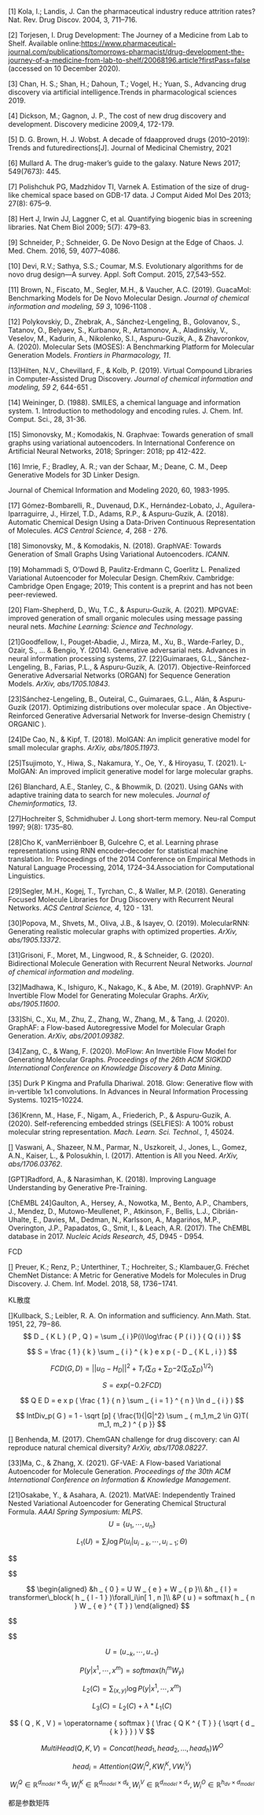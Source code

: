 [1] Kola, I.; Landis, J. Can the pharmaceutical industry reduce attrition rates? Nat. Rev. Drug Discov. 2004, 3, 711–716.

[2] Torjesen, I. Drug Development: The Journey of a Medicine from Lab to Shelf. Available online:https://www.pharmaceutical-journal.com/publications/tomorrows-pharmacist/drug-development-the-journey-of-a-medicine-from-lab-to-shelf/20068196.article?firstPass=false (accessed on 10 December 2020).

[3] Chan, H. S.; Shan, H.; Dahoun, T.; Vogel, H.; Yuan, S., Advancing drug discovery via artificial intelligence.Trends in pharmacological sciences 2019.

[4] Dickson, M.; Gagnon, J. P., The cost of new drug discovery and development. Discovery medicine 2009,4, 172-179.

[5] D. G. Brown, H. J. Wobst. A decade of fda­approved drugs (2010–2019): Trends and futuredirections[J]. Journal of Medicinal Chemistry, 2021



[6] Mullard A. The drug-maker’s guide to the galaxy. Nature News 2017; 549(7673): 445.

[7] Polishchuk PG, Madzhidov TI, Varnek A. Estimation of the size of drug-like chemical space based on GDB-17 data. J Comput Aided Mol Des 2013; 27(8): 675–9.



[8] Hert J, Irwin JJ, Laggner C, et al. Quantifying biogenic bias in screening libraries. Nat Chem Biol 2009; 5(7): 479–83.

[9] Schneider, P.; Schneider, G. De Novo Design at the Edge of Chaos. J. Med. Chem. 2016, 59, 4077–4086.

[10] Devi, R.V.; Sathya, S.S.; Coumar, M.S. Evolutionary algorithms for de novo drug design—A survey. Appl. Soft Comput. 2015, 27,543–552.



[11] Brown, N., Fiscato, M., Segler, M.H., & Vaucher, A.C. (2019). GuacaMol: Benchmarking Models for De Novo Molecular Design. *Journal of chemical information and modeling, 59 3*, 1096-1108 .

[12] Polykovskiy, D., Zhebrak, A., Sánchez-Lengeling, B., Golovanov, S., Tatanov, O., Belyaev, S., Kurbanov, R., Artamonov, A., Aladinskiy, V., Veselov, M., Kadurin, A., Nikolenko, S.I., Aspuru-Guzik, A., & Zhavoronkov, A. (2020). Molecular Sets (MOSES): A Benchmarking Platform for Molecular Generation Models. *Frontiers in Pharmacology, 11*.

[13]Hilten, N.V., Chevillard, F., & Kolb, P. (2019). Virtual Compound Libraries in Computer-Assisted Drug Discovery. *Journal of chemical information and modeling, 59 2*, 644-651 .

[14] Weininger, D. (1988). SMILES, a chemical language and information system. 1. Introduction to methodology and encoding rules. J. Chem. Inf. Comput. Sci., 28, 31-36.

[15] Simonovsky, M.; Komodakis, N. Graphvae: Towards generation of small graphs using variational autoencoders. In International Conference on Artificial Neural Networks, 2018; Springer: 2018; pp 412-422.

[16] Imrie, F.; Bradley, A. R.; van der Schaar, M.; Deane, C. M., Deep Generative Models for 3D Linker Design.

Journal of Chemical Information and Modeling 2020, 60, 1983-1995.

[17] Gómez-Bombarelli, R., Duvenaud, D.K., Hernández-Lobato, J., Aguilera-Iparraguirre, J., Hirzel, T.D., Adams, R.P., & Aspuru-Guzik, A. (2018). Automatic Chemical Design Using a Data-Driven Continuous Representation of Molecules. *ACS Central Science, 4*, 268 - 276.

[18] Simonovsky, M., & Komodakis, N. (2018). GraphVAE: Towards Generation of Small Graphs Using Variational Autoencoders. *ICANN*.

[19] Mohammadi S, O'Dowd B, Paulitz-Erdmann C, Goerlitz L. Penalized Variational Autoencoder for Molecular Design. ChemRxiv. Cambridge: Cambridge Open Engage; 2019; This content is a preprint and has not been peer-reviewed.

[20] Flam-Shepherd, D., Wu, T.C., & Aspuru-Guzik, A. (2021). MPGVAE: improved generation of small organic molecules using message passing neural nets. *Machine Learning: Science and Technology*.

[21]Goodfellow, I., Pouget-Abadie, J., Mirza, M., Xu, B., Warde-Farley, D., Ozair, S., ...
& Bengio, Y. (2014). Generative adversarial nets. Advances in neural information
processing systems, 27.
[22]Guimaraes, G.L., Sánchez-Lengeling, B., Farias, P.L., & Aspuru-Guzik, A. (2017). Objective-Reinforced Generative Adversarial Networks (ORGAN) for Sequence Generation Models. *ArXiv, abs/1705.10843*.

[23]Sánchez-Lengeling, B., Outeiral, C., Guimaraes, G.L., Alán, & Aspuru-Guzik (2017). Optimizing distributions over molecular space . An Objective-Reinforced Generative Adversarial Network for Inverse-design Chemistry ( ORGANIC ).

[24]De Cao, N., & Kipf, T. (2018). MolGAN: An implicit generative model for small molecular graphs. *ArXiv, abs/1805.11973*.

[25]Tsujimoto, Y., Hiwa, S., Nakamura, Y., Oe, Y., & Hiroyasu, T. (2021). L-MolGAN: An improved implicit generative model for large molecular graphs.

[26] Blanchard, A.E., Stanley, C., & Bhowmik, D. (2021). Using GANs with adaptive training data to search for new molecules. *Journal of Cheminformatics, 13*.

[27]Hochreiter S, Schmidhuber J. Long short-term memory. Neu-ral Comput 1997; 9(8): 1735–80.

[28]Cho K, vanMerriënboer B, Gulcehre C, et al. Learning phrase representations using RNN encoder–decoder for statistical machine translation. In: Proceedings of the 2014 Conference on
Empirical Methods in Natural Language Processing, 2014, 1724–34.Association for Computational Linguistics.

[29]Segler, M.H., Kogej, T., Tyrchan, C., & Waller, M.P. (2018). Generating Focused Molecule Libraries for Drug Discovery with Recurrent Neural Networks. *ACS Central Science, 4*, 120 - 131.

[30]Popova, M., Shvets, M., Oliva, J.B., & Isayev, O. (2019). MolecularRNN: Generating realistic molecular graphs with optimized properties. *ArXiv, abs/1905.13372*.

[31]Grisoni, F., Moret, M., Lingwood, R., & Schneider, G. (2020). Bidirectional Molecule Generation with Recurrent Neural Networks. *Journal of chemical information and modeling*.

[32]Madhawa, K., Ishiguro, K., Nakago, K., & Abe, M. (2019). GraphNVP: An Invertible Flow Model for Generating Molecular Graphs. *ArXiv, abs/1905.11600*.

[33]Shi, C., Xu, M., Zhu, Z., Zhang, W., Zhang, M., & Tang, J. (2020). GraphAF: a Flow-based Autoregressive Model for Molecular Graph Generation. *ArXiv, abs/2001.09382*.

[34]Zang, C., & Wang, F. (2020). MoFlow: An Invertible Flow Model for Generating Molecular Graphs. *Proceedings of the 26th ACM SIGKDD International Conference on Knowledge Discovery & Data Mining*.

[35] Durk P Kingma and Prafulla Dhariwal. 2018. Glow: Generative flow with in-vertible 1x1 convolutions. In Advances in Neural Information Processing Systems.
10215–10224.

[36]Krenn, M., Hase, F., Nigam, A., Friederich, P., & Aspuru-Guzik, A. (2020). Self-referencing embedded strings (SELFIES): A 100% robust molecular string representation. *Mach. Learn. Sci. Technol., 1*, 45024.



[] Vaswani, A., Shazeer, N.M., Parmar, N., Uszkoreit, J., Jones, L., Gomez, A.N., Kaiser, L., & Polosukhin, I. (2017). Attention is All you Need. *ArXiv, abs/1706.03762*.

[GPT]Radford, A., & Narasimhan, K. (2018). Improving Language Understanding by Generative Pre-Training.



[ChEMBL 24]Gaulton, A., Hersey, A., Nowotka, M., Bento, A.P., Chambers, J., Mendez, D., Mutowo-Meullenet, P., Atkinson, F., Bellis, L.J., Cibrián-Uhalte, E., Davies, M., Dedman, N., Karlsson, A., Magariños, M.P., Overington, J.P., Papadatos, G., Smit, I., & Leach, A.R. (2017). The ChEMBL database in 2017. *Nucleic Acids Research, 45*, D945 - D954.









FCD

[] Preuer, K.; Renz, P.; Unterthiner, T.; Hochreiter, S.; Klambauer,G. Fréchet ChemNet Distance: A Metric for Generative Models for Molecules in Drug Discovery. J. Chem. Inf. Model. 2018, 58, 1736−1741.

KL散度

[]Kullback, S.; Leibler, R. A. On information and sufficiency. Ann.Math. Stat. 1951, 22, 79−86.
$$
D _ { K L } ( P , Q ) = \sum _{ i }P(i)\log\frac { P ( i ) } { Q ( i ) }
$$

$$
S = \frac { 1 } { k } \sum _ { i } ^ { k } e x p ( - D _ { K L , i } )
$$


$$
{ FCD (G ,D) = ||u _{G}-H_{D}||^{ 2 } + T _ { r } (\sum _{G}+\sum_{D}}{ - 2 ( \sum _ { G } \sum _ { D } ) ^ { 1 / 2 } ) }
$$

$$
S = e x p ( - 0.2 F C D )
$$

$$
Q E D = e x p ( \frac { 1 } { n } \sum _ { i = 1 } ^ { n } \ln d _ { i } )
$$

$$
IntDiv_p( G ) = 1 - \sqrt [p] { \frac{1}{|G|^2} \sum _ { m_1,m_2 \in G}T( m_1, m_2 ) ^ { p }} 
$$

[] Benhenda, M. (2017). ChemGAN challenge for drug discovery: can AI reproduce natural chemical diversity? *ArXiv, abs/1708.08227*.



[33]Ma, C., & Zhang, X. (2021). GF-VAE: A Flow-based Variational Autoencoder for Molecule Generation. *Proceedings of the 30th ACM International Conference on Information & Knowledge Management*.



[21]Osakabe, Y., & Asahara, A. (2021). MatVAE: Independently Trained Nested Variational Autoencoder for Generating Chemical Structural Formula. *AAAI Spring Symposium: MLPS*.
$$
U = \{ u _ { 1 } , \cdots , u _ { n } \}
$$

$$
L _ { 1 } (U) = \sum _ { i } \log P ( u _ { i } | u _ { i - k}  , \cdots , u _ { i - 1 } ; \Theta )
$$


$$

$$

$$
\begin{aligned}
&h _ { 0 } = U W _ { e } + W _ { p }\\
&h _ { l } =  transformer\_block( h _ { l - 1 } )\forall_i\in[ 1 , n ]\\
&P ( u ) = softmax( h _ { n } W _ { e } ^ { T } )
\end{aligned}
$$

$$

$$

$$
U = ( u _ { - k } , \cdots , u _ { - 1 } )
$$

$$
P ( y | x ^ { 1 } , \cdots , x ^ { m } ) = softmax( h _ { i } ^ { m } W _ { y } )
$$


$$
L _ { 2 } ( C ) = \sum _ { ( x , y ) } \log P ( y | x ^ { 1 } , \cdots , x ^ { m } )
$$

$$
L _ { 3 } ( C ) = L _ { 2 } ( C ) + \lambda * L _ { 1 } ( C )
$$

$$
( Q , K , V ) = \operatorname { softmax } ( \frac { Q K ^ { T } } { \sqrt { d _ { k } } } ) V
$$


$$
MultiHead( Q , K , V ) = Concat(head_1,head_2,...,head_h)W^O
$$

$$
head_i=Attention(QW_i^{Q},KW_i^{K},VW_i^{V})
$$

$$
W _ { i } ^ { Q } \in \mathbb{R}^{d_{model}×d_k},W _ { i } ^ { K } \in \mathbb{R}^{d_{model}×d_k},W _ { i } ^ { V } \in \mathbb{R}^{d_{model}×d_v},W _ { i } ^ { O } \in \mathbb{R}^{h_{dv}×{d_{model}}}
$$

都是参数矩阵

